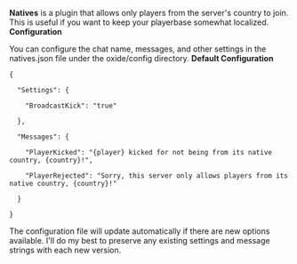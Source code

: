 [](http://forum.rustoxide.com/plugins/678/rate)
**Natives** is a plugin that allows only players from the server's country to join. This is useful if you want to keep your playerbase somewhat localized.
**Configuration**

You can configure the chat name, messages, and other settings in the natives.json file under the oxide/config directory.
**Default Configuration**

````
{

  "Settings": {

    "BroadcastKick": "true"

  },

  "Messages": {

    "PlayerKicked": "{player} kicked for not being from its native country, {country}!",

    "PlayerRejected": "Sorry, this server only allows players from its native country, {country}!"

  }

}
````

The configuration file will update automatically if there are new options available. I'll do my best to preserve any existing settings and message strings with each new version.